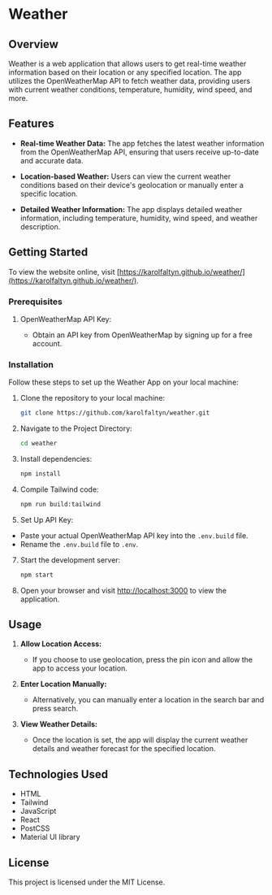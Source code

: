 
# Weather 

## Overview

Weather is a web application that allows users to get real-time weather information based on their location or any specified location. The app utilizes the OpenWeatherMap API to fetch weather data, providing users with current weather conditions, temperature, humidity, wind speed, and more.

## Features

- **Real-time Weather Data:** The app fetches the latest weather information from the OpenWeatherMap API, ensuring that users receive up-to-date and accurate data.

- **Location-based Weather:** Users can view the current weather conditions based on their device's geolocation or manually enter a specific location.

- **Detailed Weather Information:** The app displays detailed weather information, including temperature, humidity, wind speed, and weather description.

## Getting Started

To view the website online, visit [https://karolfaltyn.github.io/weather/](https://karolfaltyn.github.io/weather/).

### Prerequisites

1.  OpenWeatherMap API Key:
    
    -   Obtain an API key from OpenWeatherMap by signing up for a free account.
  
 ### Installation

Follow these steps to set up the Weather App on your local machine:

1. Clone the repository to your local machine:
   ```bash
   git clone https://github.com/karolfaltyn/weather.git
   ```

2. Navigate to the Project Directory:
   ```bash
   cd weather
   ```

3. Install dependencies:
   ```bash
   npm install
   ```
   
4. Compile Tailwind code:
    ```bash
   npm run build:tailwind
   ```

6. Set Up API Key:
- Paste your actual OpenWeatherMap API key into the `.env.build` file.
- Rename the `.env.build` file to `.env`.

7. Start the development server:

   ```bash
   npm start
   ```

8. Open your browser and visit  [http://localhost:3000](http://localhost:3000/)  to view the application.

## Usage

1. **Allow Location Access:**
   - If you choose to use geolocation, press the pin icon and allow the app to access your location.

2. **Enter Location Manually:**
   - Alternatively, you can manually enter a location in the search bar and press search.

3. **View Weather Details:**
   - Once the location is set, the app will display the current weather details and weather forecast for the specified location.


## Technologies Used

- HTML
- Tailwind
- JavaScript
- React
- PostCSS
- Material UI library

## License

This project is licensed under the MIT License.
